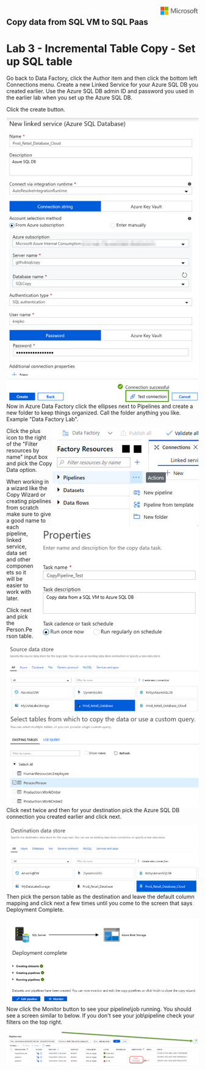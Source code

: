<img style="float: right;" src="../../graphics/solutions-microsoft-logo-small.png">

## Copy data from SQL VM to SQL Paas
# Lab 3 - Incremental Table Copy - Set up SQL table

Go back to Data Factory, click the Author item and then click the bottom left Connections menu.
Create a new Linked Service for your Azure SQL DB you created earlier. Use the Azure SQL DB admin ID and password 
you used in the earlier lab when you set up the Azure SQL DB.

Click the create button.

<img style="float: right;" src="../../graphics/azuresqlconnection1.png">

Now in Azure Data Factory click the ellipses next to Pipelines and create a new folder to keep things organized.
Call the folder anything you like.  Example "Data Factory Lab".

<img style="float: right;" src="../../graphics/pipelinefolder.png">

Click the plus icon to the right of the "Filter resources by name" input box and pick the Copy Data option.

<img style="float: right;" src="../../graphics/adfcopydata.png">

When working in a wizard like the Copy Wizard or creating pipelines from scratch make sure to give a good name to each
pipeline, linked service, data set and other componenets so it will be easier to work with later. 

<img style="float: right;" src="../../graphics/adfcopy2.png">

Click next and pick the Person.Person table.

<img style="float: right;" src="../../graphics/adfcopy3.png">

Click next twice and then for your destination pick the Azure SQL DB connection you created earlier and click next.

<img style="float: right;" src="../../graphics/adfcopy4.png">

Then pick the person table as the destination and leave the default column mapping and click next a few times until 
you come to the screen that says Deployment Complete.

<img style="float: right;" src="../../graphics/adfcopyrun.png">

Now click the Monitor button to see your pipeline\job running.
You should see a screen similar to below.  If you don't see your job\pipeline check your filters on the top right.

<img style="float: right;" src="../../graphics/adfmonitor.png">

